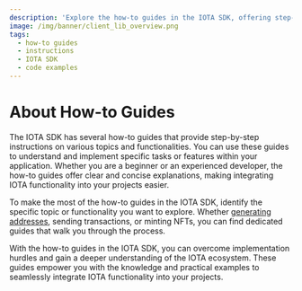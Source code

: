 ```yaml
---
description: 'Explore the how-to guides in the IOTA SDK, offering step-by-step instructions on various topics and functionalities.'
image: /img/banner/client_lib_overview.png
tags:
  - how-to guides
  - instructions
  - IOTA SDK
  - code examples
---
```


# About How-to Guides

The IOTA SDK has several how-to guides that provide step-by-step instructions on various topics and functionalities. You
can use these guides to understand and implement specific tasks or features within your application. Whether you are a
beginner or an experienced developer, the how-to guides offer clear and concise explanations, making integrating IOTA
functionality into your projects easier.

To make the most of the how-to guides in the IOTA SDK, identify the specific topic or functionality you want to explore.
Whether [generating addresses](account-output/create.mdx), sending transactions,
or minting NFTs, you can find dedicated guides that walk you through the process.

With the how-to guides in the IOTA SDK, you can overcome implementation hurdles and gain a deeper understanding
of the IOTA ecosystem. These guides empower you with the knowledge and practical examples to seamlessly integrate IOTA
functionality into your projects.
